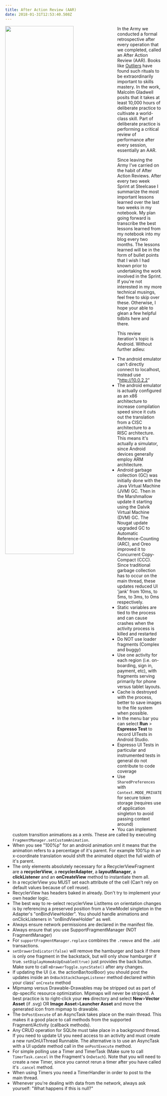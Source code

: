 ```yaml
---
title: After Action Review (AAR)
date: 2018-01-31T12:53:40.508Z
---
```

<img style="float: left; margin:0 2em 1em 0; width: 66%" src="/img/blog/aar.jpg"/>
In the Army we conducted a formal retrospective after every operation that we completed, called an After Action Review (AAR).   Books like <u>Outliers</u> have found such rituals to be extraordinarily important to skills mastery.  In the work, Malcolm Gladwell posits that it takes at least 10,000 hours of deliberate practice to cultivate a world-class skill.  Part of deliberate practice is performing a critical review of performance after every session, essentially an AAR.

 Since leaving the Army I've carried on the habit of After Action Reviews. After every two week Sprint at Steelcase I summarize the most important lessons learned over the last two weeks in my notebook.  My plan going forward is transcribe the best lessons learned from my notebook into my blog every two months. The lessons learned will be in the form of bullet points that I wish I had known prior to undertaking the work involved in the Sprint.  If you're not interested in my more technical musings, feel free to skip over these.  Otherwise, I hope your able to glean a few helpful tidbits here and there.  

This review iteration's topic is Android.  Without further adieu: 

* The android emulator can't directly connect to localhost, instead use "http://10.0.2.2"
* The android emulator is actually configured as an x86 architecture to increase compilation speed since it cuts out the translation from a CISC architecture to a RISC architecture.  This means it's actually a simulator, since Android devices generally employ ARM architecture.
* Android garbage collection (GC)  was initially done with the Java Virtual Machine (JVM) GC.  Then in the Marshmallow update it starting using the Dalvik Virtual Machine (DVM) GC.  The Nougat update upgraded GC to Automatic Reference-Counting (ARC), and Oreo improved it to Concurrent Copy-Compact (CCC).  Since traditional garbage collection has to occur on the main thread, these updates reduced UI 'jank' from 10ms, to 5ms, to 3ms, to 0ms respectively.
* Static variables are tied to the process and can cause crashes when the activity process is killed and restarted
* Do NOT use loader fragments (Complex and buggy)
* Use one activity for each region (i.e. on-boarding, sign in, payment, etc), with fragments serving primarily for phone versus tablet layouts.
* Cache is destroyed with the process, better to save images to the file system when possible.
* In the menu bar you can select **Run** > **Espresso Test** to record UITests in Android Studio.
* Espresso UI Tests in particular and instrumented tests in general do not contribute to code coverage
* Use `SharedPreferences` with `Context.MODE_PRIVATE` for secure token storage (requires use of application singleton to avoid passing context around)
* You can implement custom transition animations as a xmls.  These are called by executing `FragmentManager.setCustomAnimation`.
* When you see "100%p" for an android animation xml it means that the animation refers to a percentage of it's parent.  For example 100%p in an x-coordinate translation would shift the animated object the full width of it's parent.
* The only elements absolutely necessary for a RecyclerViewFragment are a **recyclerView**, a **recyclerAdapter**, a **layoutManager**, a **clickListener** and an **onCreateView** method to instantiate them all.
* In a recyclerView you MUST set each attribute of the cell (Can't rely on default values because of cell reuse).
* RecyclerView has headers baked in already.  Don't try to implement your own header logic.
* The best way to re-select recyclerView ListItems on orientation changes is by referencing a preserved position from a ViewModel singleton in the Adapter's "onBindViewHolder".  You should handle animations and onClickListeners in "onBindViewHolder" as well.
* Always ensure network permissions are declared in the manifest file.
* Always ensure that you use SupportFragmentManager (NOT FragmentManager)
* For `supportFragmentManager.replace` combines the `.remove` and the `.add` transactions.
* `setDrawerIndicator(false)` will remove the hamburger and back if there is only one fragment in the backstack, but will only show hamburger if true. `setDiplayHomeAsUpEnabled(true)` just provides the back button.  Make sure to call `mDrawerToggle.syncState()` after any changes.
* If updating the UI (i.e. the actionBar/toolBoor) you should post the updates inside an `OnBackStackChangeListener` method declared within your class' `onCreate` method
* Mipmamp versus Drawable-Drawables may be stripped out as part of dp-specific resource optimization. Mipmaps will never be stripped. A best practice is to right-click your **res** directory and select **New**>**Vector Asset** (if .svg) OR **Image Asset**>**Launcher Asset** and move the generated icon from mipmap to drawable.
* The `OnPostExecute` of an AsyncTask takes place on the main thread.  This makes it a good place to call methods from the supported Fragment/Activity (callback methods).
* Any CRUD operation for SQLite must take place in a background thread. If you need to update UI you need access to an activity and must create a new runOnUiThread Runnable.  The alternative is to use an AsyncTask with a UI update method call in the `onPostExecute` method.
* For simple polling use a Timer and TimerTask (Make sure to call `TimerTask.cancel` in the Fragment's `OnDetach`).  Note that you will need to create a new Timer, since you cannot rerun a timer after you have called it's `.cancel` method.
* When using Timers you need a TimerHandler in order to post to the main thread.
* Whenever you're dealing with data from the network, always ask yourself: "What happens if this is null?"
